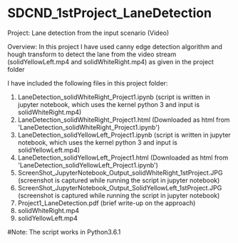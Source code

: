 # SDCND_1stProject_LaneDetection
Project: Lane detection from the input scenario (Video)

Overview: 
In this project I have used canny edge detection algorithm and hough transform to detect the lane from the video stream (solidYellowLeft.mp4 and solidWhiteRight.mp4) as given in the project folder 


I have included the following files in this project folder:

 1. LaneDetection_solidWhiteRight_Project1.ipynb (script is written in jupyter notebook, which uses the kernel python 3 and input is solidWhiteRight.mp4)
 2. LaneDetection_solidWhiteRight_Project1.html (Downloaded as html from 'LaneDetection_solidWhiteRight_Project1.ipynb')
 3. LaneDetection_solidYellowLeft_Project1.ipynb (script is written in jupyter notebook, which uses the kernel python 3 and input is solidYellowLeft.mp4)
 4. LaneDetection_solidYellowLeft_Project1.html (Downloaded as html from 'LaneDetection_solidYellowLeft_Project1.ipynb')
 5. ScreenShot_JupyterNotebook_Output_solidWhiteRight_1stProject.JPG (screenshot is captured while running the script in jupyter notebook)
 6. ScreenShot_JupyterNotebook_Output_SolidYellowLeft_1stProject.JPG (screenshot is captured while running the script in jupyter notebook)
 7. Project1_LaneDetection.pdf (brief write-up on the approach)
 8. solidWhiteRight.mp4
 9. solidYellowLeft.mp4

#Note: The script works in Python3.6.1
